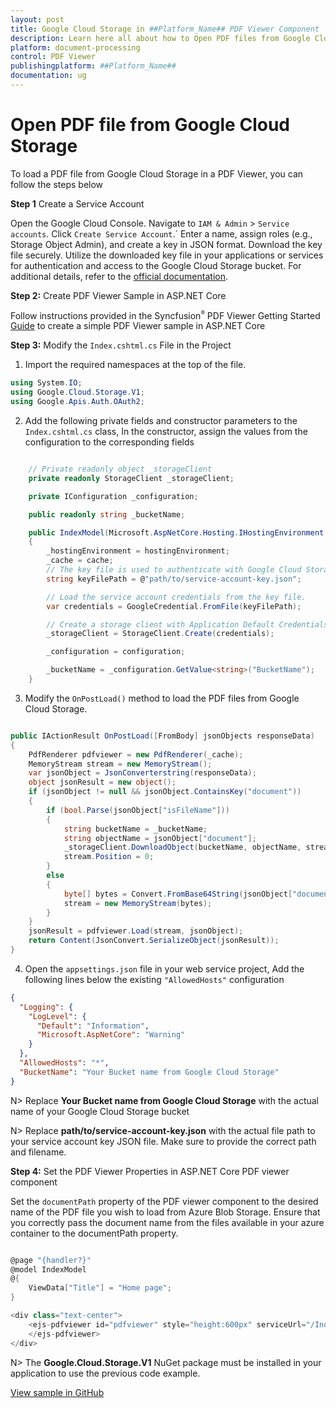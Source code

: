 ```yaml
---
layout: post
title: Google Cloud Storage in ##Platform_Name## PDF Viewer Component
description: Learn here all about how to Open PDF files from Google Cloud Storage in ASP.NET CORE PDF Viewer component of Syncfusion Essential JS 2 and more.
platform: document-processing
control: PDF Viewer
publishingplatform: ##Platform_Name##
documentation: ug
---
```


# Open PDF file from Google Cloud Storage

To load a PDF file from Google Cloud Storage in a PDF Viewer, you can follow the steps below

**Step 1** Create a Service Account

Open the Google Cloud Console. Navigate to `IAM & Admin` > `Service accounts`. Click `Create Service Account`.` Enter a name, assign roles (e.g., Storage Object Admin), and create a key in JSON format. Download the key file securely. Utilize the downloaded key file in your applications or services for authentication and access to the Google Cloud Storage bucket. For additional details, refer to the [official documentation](https://cloud.google.com/iam/docs/service-accounts-create).

**Step 2:** Create PDF Viewer Sample in ASP.NET Core

Follow instructions provided in the Syncfusion<sup style="font-size:70%">&reg;</sup> PDF Viewer Getting Started [Guide](https://help.syncfusion.com/document-processing/pdf/pdf-viewer/asp-net-core/getting-started-with-server-backed) to create a simple PDF Viewer sample in ASP.NET Core

**Step 3:** Modify the `Index.cshtml.cs` File in the Project

1. Import the required namespaces at the top of the file.

```csharp
using System.IO;
using Google.Cloud.Storage.V1;
using Google.Apis.Auth.OAuth2;

```

2. Add the following private fields and constructor parameters to the `Index.cshtml.cs` class, In the constructor, assign the values from the configuration to the corresponding fields

```csharp

    // Private readonly object _storageClient
    private readonly StorageClient _storageClient;

    private IConfiguration _configuration;

    public readonly string _bucketName;

    public IndexModel(Microsoft.AspNetCore.Hosting.IHostingEnvironment hostingEnvironment, IMemoryCache cache, IConfiguration configuration)
    {
        _hostingEnvironment = hostingEnvironment;
        _cache = cache;
        // The key file is used to authenticate with Google Cloud Storage.
        string keyFilePath = @"path/to/service-account-key.json";

        // Load the service account credentials from the key file.
        var credentials = GoogleCredential.FromFile(keyFilePath);

        // Create a storage client with Application Default Credentials
        _storageClient = StorageClient.Create(credentials);

        _configuration = configuration;

        _bucketName = _configuration.GetValue<string>("BucketName");
    }
```

3. Modify the `OnPostLoad()` method to load the PDF files from Google Cloud Storage.

```csharp

public IActionResult OnPostLoad([FromBody] jsonObjects responseData)
{
    PdfRenderer pdfviewer = new PdfRenderer(_cache);
    MemoryStream stream = new MemoryStream();
    var jsonObject = JsonConverterstring(responseData);
    object jsonResult = new object();
    if (jsonObject != null && jsonObject.ContainsKey("document"))
    {
        if (bool.Parse(jsonObject["isFileName"]))
        {
            string bucketName = _bucketName;
            string objectName = jsonObject["document"];
            _storageClient.DownloadObject(bucketName, objectName, stream);
            stream.Position = 0;
        }
        else
        {
            byte[] bytes = Convert.FromBase64String(jsonObject["document"]);
            stream = new MemoryStream(bytes);
        }
    }
    jsonResult = pdfviewer.Load(stream, jsonObject);
    return Content(JsonConvert.SerializeObject(jsonResult));
}


```

4. Open the `appsettings.json` file in your web service project, Add the following lines below the existing `"AllowedHosts"` configuration

```json
{
  "Logging": {
    "LogLevel": {
      "Default": "Information",
      "Microsoft.AspNetCore": "Warning"
    }
  },
  "AllowedHosts": "*",
  "BucketName": "Your Bucket name from Google Cloud Storage"
}
```

N> Replace **Your Bucket name from Google Cloud Storage** with the actual name of your Google Cloud Storage bucket

N> Replace **path/to/service-account-key.json** with the actual file path to your service account key JSON file. Make sure to provide the correct path and filename.

**Step 4:** Set the PDF Viewer Properties in ASP.NET Core PDF viewer component

Set the `documentPath` property of the PDF viewer component to the desired name of the PDF file you wish to load from Azure Blob Storage. Ensure that you correctly pass the document name from the files available in your azure container to the documentPath property.

```csharp

@page "{handler?}"
@model IndexModel
@{
    ViewData["Title"] = "Home page";
}

<div class="text-center">
    <ejs-pdfviewer id="pdfviewer" style="height:600px" serviceUrl="/Index" documentPath="PDF_Succinctly.pdf">
    </ejs-pdfviewer>
</div>

```

N> The **Google.Cloud.Storage.V1** NuGet package must be installed in your application to use the previous code example.

[View sample in GitHub](https://github.com/SyncfusionExamples/open-save-pdf-documents-in-google-cloud-storage)